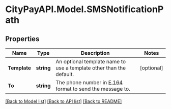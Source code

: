 # CityPayAPI.Model.SMSNotificationPath

## Properties

Name | Type | Description | Notes
------------ | ------------- | ------------- | -------------
**Template** | **string** | An optional template name to use a template other than the default. | [optional] 
**To** | **string** | The phone number in [E.164](https://en.wikipedia.org/wiki/E.164) format to send the message to. | 

[[Back to Model list]](../README.md#documentation-for-models) [[Back to API list]](../README.md#documentation-for-api-endpoints) [[Back to README]](../README.md)

